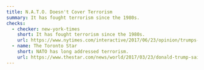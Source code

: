 ```yaml
---
title: N.A.T.O. Doesn't Cover Terrorism
summary: It has fought terrorism since the 1980s.
checks:
  - checker: new-york-times
    short: It has fought terrorism since the 1980s.
    url: https://www.nytimes.com/interactive/2017/06/23/opinion/trumps-lies.html
  - name: The Toronto Star
    short: NATO has long addressed terrorism.
    url: https://www.thestar.com/news/world/2017/03/23/donald-trump-said-14-false-things-in-an-interview-about-how-he-says-false-things.html
---
```


